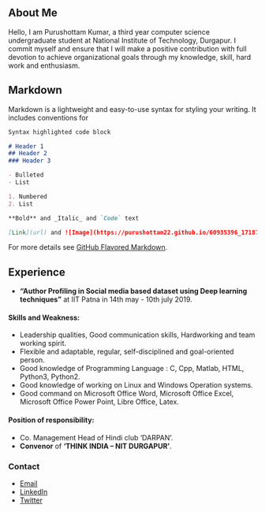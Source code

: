 ## About Me


Hello, I am Purushottam Kumar, a third year computer science undergraduate student at National Institute of Technology, Durgapur. 
I commit myself and ensure that I will make a positive contribution with full devotion to achieve organizational goals through my knowledge, skill, hard work and enthusiasm.    
## Markdown

Markdown is a lightweight and easy-to-use syntax for styling your writing. It includes conventions for

```markdown
Syntax highlighted code block

# Header 1
## Header 2
### Header 3

- Bulleted
- List

1. Numbered
2. List

**Bold** and _Italic_ and `Code` text

[Link](url) and ![Image](https://purushottam22.github.io/60935396_1718755354937741_1905648285968760832_o.jpg)
```

For more details see [GitHub Flavored Markdown](https://guides.github.com/features/mastering-markdown/).

## Experience
- **“Author Profiling in Social media based dataset using Deep learning techniques”** at IIT Patna in 14th may -
10th july 2019.

#### Skills and Weakness:
- Leadership qualities, Good communication skills, Hardworking and team working spirit.
- Flexible and adaptable, regular, self-disciplined and goal-oriented person.
- Good knowledge of Programming Language : C, Cpp, Matlab, HTML, Python3, Python2.
- Good knowledge of working on Linux and Windows Operation systems.
- Good command on Microsoft Office Word, Microsoft Office Excel, Microsoft Office Power Point,
Libre Office, Latex.
#### Position of responsibility:
- Co. Management Head of Hindi club ‘DARPAN’.
- **Convenor** of **‘THINK INDIA – NIT DURGAPUR’**.

### Contact

- [Email](mailto:kumarpurushottam062@gmail.com/)
- [LinkedIn](https://www.linkedin.com/in/purushottam-kumar-29006017a)
- [Twitter](https://twitter.com/Purushottam_nit)
